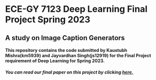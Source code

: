 # ECE-GY 7123 Deep Learning Final Project Spring 2023
## A study on Image Caption Generators

#### This repository contains the code submitted by Kaustubh Mishra(km5939) and Jayvardhan Singh(js12919) for the Final Project requirement of Deep Learning for Spring 2023.

##### You can read our final paper on this project by clicking [here.](https://github.com/chromerai/Spring23_Deep_Learning/blob/master/DL_Final_Project_ReportS23.pdf)
